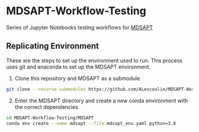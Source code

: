 # MDSAPT-Workflow-Testing
Series of Jupyter Notebooks testing workflows for [MDSAPT](https://github.com/alescoulie/MDSAPT)

## Replicating Environment

These are the steps to set up the environment used to run. This process uses git and anaconda to set up the MDSAPT environment.

1. Clone this repository and MDSAPT as a submodule
``` bash
git clone --recurse-submodules https://github.com/ALescoulie/MDSAPT-Workflow-Testing.git
```

2. Enter the MDSAPT directory and create a new conda environment with the correct dependencies
```bash
cd MDSAPT-Workflow-Testing/MDSAPT
conda env create --name mdsapt --file mdsapt_env.yaml python=3.8
```

